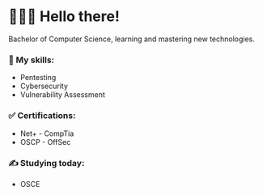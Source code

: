 # 👨🏻‍💻 Hello there!
Bachelor of Computer Science, learning and mastering new technologies.

### 🚀 My skills:
- Pentesting
- Cybersecurity
- Vulnerability Assessment

### ✅ Certifications:
- Net+ - CompTia
- OSCP - OffSec

### ✍ Studying today:
- OSCE

<!-- Glad you are here! This is a signal that you like what you've seen. check my LinkedIn (I have a english profile translated by myself) "Fernando Parizzi". -->
